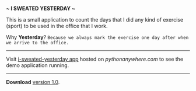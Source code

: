 **~ I SWEATED YESTERDAY ~**

This is a small application to count the days that I did any kind of exercise (sport) to be used in the office that I work.

Why **Yesterday**? `Because we always mark the exercise one day after when we arrive to the office.`

***

Visit [i-sweated-yesterday app](https://maxcnunes.pythonanywhere.com/ "Click here to visit the demo application") hosted on *pythonanywhere.com* to see the demo application running.

***

**Download** [version 1.0](https://github.com/maxcnunes/i-sweated-yesterday/archive/v1.0.zip).